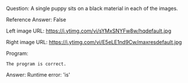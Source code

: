 Question: A single puppy sits on a black material in each of the images.

Reference Answer: False

Left image URL: https://i.ytimg.com/vi/sYMxSNYFw8w/hqdefault.jpg

Right image URL: https://i.ytimg.com/vi/E5eLE1nd9Cw/maxresdefault.jpg

Program:

```
The program is correct.
```
Answer: Runtime error: 'is'

